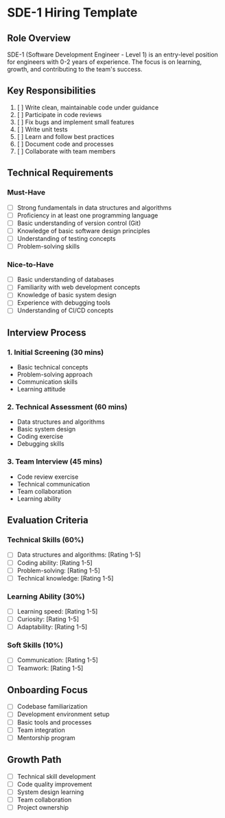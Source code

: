 # SDE-1 Hiring Template

## Role Overview
SDE-1 (Software Development Engineer - Level 1) is an entry-level position for engineers with 0-2 years of experience. The focus is on learning, growth, and contributing to the team's success.

## Key Responsibilities
1. [ ] Write clean, maintainable code under guidance
2. [ ] Participate in code reviews
3. [ ] Fix bugs and implement small features
4. [ ] Write unit tests
5. [ ] Learn and follow best practices
6. [ ] Document code and processes
7. [ ] Collaborate with team members

## Technical Requirements

### Must-Have
- [ ] Strong fundamentals in data structures and algorithms
- [ ] Proficiency in at least one programming language
- [ ] Basic understanding of version control (Git)
- [ ] Knowledge of basic software design principles
- [ ] Understanding of testing concepts
- [ ] Problem-solving skills

### Nice-to-Have
- [ ] Basic understanding of databases
- [ ] Familiarity with web development concepts
- [ ] Knowledge of basic system design
- [ ] Experience with debugging tools
- [ ] Understanding of CI/CD concepts

## Interview Process

### 1. Initial Screening (30 mins)
- Basic technical concepts
- Problem-solving approach
- Communication skills
- Learning attitude

### 2. Technical Assessment (60 mins)
- Data structures and algorithms
- Basic system design
- Coding exercise
- Debugging skills

### 3. Team Interview (45 mins)
- Code review exercise
- Technical communication
- Team collaboration
- Learning ability

## Evaluation Criteria

### Technical Skills (60%)
- [ ] Data structures and algorithms: [Rating 1-5]
- [ ] Coding ability: [Rating 1-5]
- [ ] Problem-solving: [Rating 1-5]
- [ ] Technical knowledge: [Rating 1-5]

### Learning Ability (30%)
- [ ] Learning speed: [Rating 1-5]
- [ ] Curiosity: [Rating 1-5]
- [ ] Adaptability: [Rating 1-5]

### Soft Skills (10%)
- [ ] Communication: [Rating 1-5]
- [ ] Teamwork: [Rating 1-5]

## Onboarding Focus
- [ ] Codebase familiarization
- [ ] Development environment setup
- [ ] Basic tools and processes
- [ ] Team integration
- [ ] Mentorship program

## Growth Path
- [ ] Technical skill development
- [ ] Code quality improvement
- [ ] System design learning
- [ ] Team collaboration
- [ ] Project ownership 